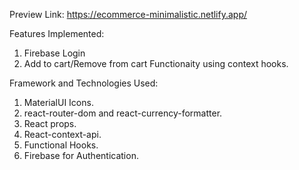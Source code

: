 Preview Link:
https://ecommerce-minimalistic.netlify.app/

Features Implemented:
1. Firebase Login
2. Add to cart/Remove from cart Functionaity using context hooks.

Framework and Technologies Used:
1. MaterialUI Icons.
2. react-router-dom and react-currency-formatter.
3. React props.
4. React-context-api.
5. Functional Hooks.
6. Firebase for Authentication.
